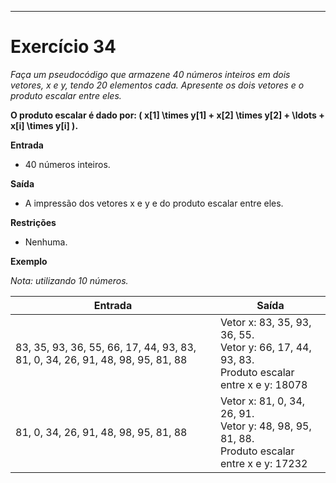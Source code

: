 ---
# Exercício 34

*Faça um pseudocódigo que armazene 40 números inteiros em dois vetores, x e y, tendo 20 elementos cada. Apresente os dois vetores e o produto escalar entre eles.*

**O produto escalar é dado por: \( x[1] \times y[1] + x[2] \times y[2] + \ldots + x[i] \times y[i] \).**

**Entrada**

- 40 números inteiros.

**Saída**

- A impressão dos vetores x e y e do produto escalar entre eles.

**Restrições**

- Nenhuma.

**Exemplo**

*Nota: utilizando 10 números.*

| Entrada                                          | Saída                                                         |
|--------------------------------------------------|---------------------------------------------------------------|
| 83, 35, 93, 36, 55, 66, 17, 44, 93, 83, 81, 0, 34, 26, 91, 48, 98, 95, 81, 88 | Vetor x: 83, 35, 93, 36, 55. <br> Vetor y: 66, 17, 44, 93, 83. <br> Produto escalar entre x e y: 18078 |
| 81, 0, 34, 26, 91, 48, 98, 95, 81, 88            | Vetor x: 81, 0, 34, 26, 91. <br> Vetor y: 48, 98, 95, 81, 88. <br> Produto escalar entre x e y: 17232 |
